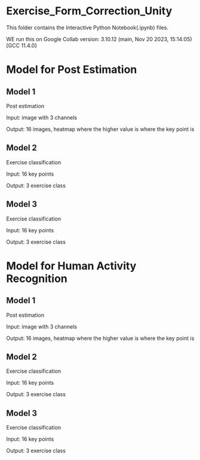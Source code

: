 # Exercise_Form_Correction_Unity

This folder contains the Interactive Python Notebook(.ipynb) files. 

WE run this on Google Collab version: 3.10.12 (main, Nov 20 2023, 15:14:05) [GCC 11.4.0]

# Model for Post Estimation

## Model 1
Post estimation

Input: image with 3 channels

Output: 16 images, heatmap where the higher value is where the key point is 

## Model 2
Exercise classification

Input: 16 key points

Output: 3 exercise class

## Model 3
Exercise classification

Input: 16 key points

Output: 3 exercise class


# Model for Human Activity Recognition

## Model 1
Post estimation

Input: image with 3 channels

Output: 16 images, heatmap where the higher value is where the key point is 

## Model 2
Exercise classification

Input: 16 key points

Output: 3 exercise class

## Model 3
Exercise classification

Input: 16 key points

Output: 3 exercise class


